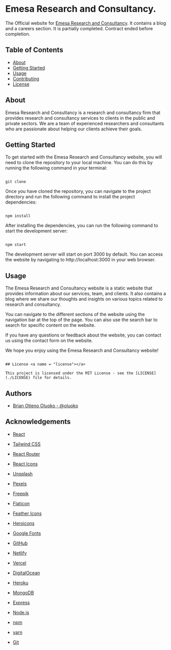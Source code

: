 # Emesa Research and Consultancy.

The Official website for <a href="https://emesa-research.vercel.app">Emesa Research and Consultancy</a>. It contains a blog and a careers section. It is partially completed. Contract ended before completion.

## Table of Contents

- [About](#about)
- [Getting Started](#getting_started)
- [Usage](#usage)
- [Contributing](./CONTRIBUTING.md)
- [License](./LICENSE)

## About <a name = "about"></a>

Emesa Research and Consultancy is a research and consultancy firm that provides research and consultancy services to clients in the public and private sectors. We are a team of experienced researchers and consultants who are passionate about helping our clients achieve their goals.

## Getting Started <a name = "getting_started"></a>

To get started with the Emesa Research and Consultancy website, you will need to clone the repository to your local machine. You can do this by running the following command in your terminal:

```

git clone

```

Once you have cloned the repository, you can navigate to the project directory and run the following command to install the project dependencies:

```

npm install

```

After installing the dependencies, you can run the following command to start the development server:

```

npm start

```

The development server will start on port 3000 by default. You can access the website by navigating to http://localhost:3000 in your web browser.

## Usage <a name = "usage"></a>

The Emesa Research and Consultancy website is a static website that provides information about our services, team, and clients. It also contains a blog where we share our thoughts and insights on various topics related to research and consultancy.

You can navigate to the different sections of the website using the navigation bar at the top of the page. You can also use the search bar to search for specific content on the website.

If you have any questions or feedback about the website, you can contact us using the contact form on the website.

We hope you enjoy using the Emesa Research and Consultancy website!

```

## License <a name = "license"></a>

This project is licensed under the MIT License - see the [LICENSE](./LICENSE) file for details.

```

## Authors

- [Brian Otieno Oluoko - @oluoko](https://www.github.com/oluoko)

## Acknowledgements

- [React](https://reactjs.org/)

- [Tailwind CSS](https://tailwindcss.com/)

- [React Router](https://reactrouter.com/)

- [React Icons](https://react-icons.github.io/react-icons/)

- [Unsplash](https://unsplash.com/)

- [Pexels](https://www.pexels.com/)

- [Freepik](https://www.freepik.com/)

- [Flaticon](https://www.flaticon.com/)

- [Feather Icons](https://feathericons.com/)

- [Heroicons](https://heroicons.com/)

- [Google Fonts](https://fonts.google.com/)

- [GitHub](https://github.com/)

- [Netlify](https://www.netlify.com/)

- [Vercel](https://vercel.com/)

- [DigitalOcean](https://www.digitalocean.com/)

- [Heroku](https://www.heroku.com/)

- [MongoDB](https://www.mongodb.com/)

- [Express](https://expressjs.com/)

- [Node.js](https://nodejs.org/)

- [npm](https://www.npmjs.com/)

- [yarn](https://yarnpkg.com/)

- [Git](https://git-scm.com/)
